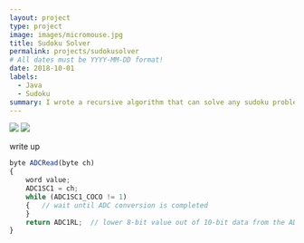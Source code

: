 ```yaml
---
layout: project
type: project
image: images/micromouse.jpg
title: Sudoku Solver
permalink: projects/sudokusolver
# All dates must be YYYY-MM-DD format!
date: 2018-10-01
labels:
  - Java
  - Sudoku
summary: I wrote a recursive algorithm that can solve any sudoku problem.
---
```


<div class="ui small rounded images">
  <img class="ui image" src="../images/">
  <img class="ui image" src="../images/">
</div>

write up

```js
byte ADCRead(byte ch)
{
    word value;
    ADC1SC1 = ch;
    while (ADC1SC1_COCO != 1)
    {   // wait until ADC conversion is completed   
    }
    return ADC1RL;  // lower 8-bit value out of 10-bit data from the ADC
}
```




